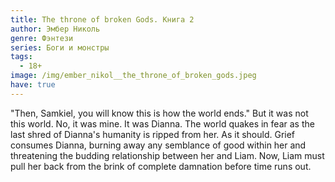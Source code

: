 ```yaml
---
title: The throne of broken Gods. Книга 2
author: Эмбер Николь
genre: Фэнтези
series: Боги и монстры
tags:
  - 18+
image: /img/ember_nikol__the_throne_of_broken_gods.jpeg
have: true
---
```

"Then, Samkiel, you will know this is how the world ends." But it was not this world. No, it was mine. It was Dianna. The world quakes in fear as the last shred of Dianna's humanity is ripped from her. As it should. Grief consumes Dianna, burning away any semblance of good within her and threatening the budding relationship between her and Liam. Now, Liam must pull her back from the brink of complete damnation before time runs out.